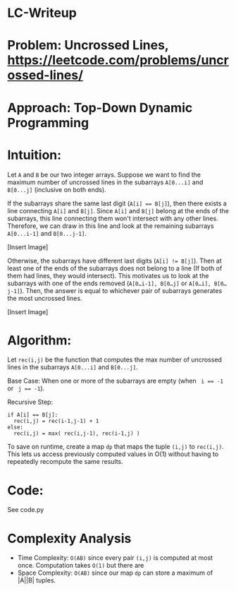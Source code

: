 # LC-Writeup
# Problem: Uncrossed Lines, https://leetcode.com/problems/uncrossed-lines/

# Approach: Top-Down Dynamic Programming

# Intuition:
Let ```A``` and ```B``` be our two integer arrays. Suppose we want to find the maximum number of uncrossed lines in the subarrays ```A[0...i]``` and ```B[0...j]``` (inclusive on both ends).

If the subarrays share the same last digit (```A[i] == B[j]```), then there exists a line connecting ```A[i]``` and ```B[j]```. Since ```A[i]``` and ```B[j]``` belong at the ends of the subarrays, this line connecting them won't intersect with any other lines. Therefore, we can draw in this line and look at the remaining subarrays ```A[0...i-1]``` and ```B[0...j-1]```.

[Insert Image]

Otherwise, the subarrays have different last digits (```A[i] != B[j]```). Then at least one of the ends of the subarrays does not belong to a line (If both of them had lines, they would intersect). This motivates us to look at the subarrays with one of the ends removed (```A[0…i-1], B[0…j]``` or ```A[0…i], B[0…j-1]```). Then, the answer is equal to whichever pair of subarrays generates the most uncrossed lines.

[Insert Image]

# Algorithm:
Let ```rec(i,j)``` be the function that computes the max number of uncrossed lines in the subarrays ```A[0...i]``` and ```B[0...j]```.

Base Case: 
When one or more of the subarrays are empty (when ``` i == -1``` or ``` j == -1```). 

Recursive Step:

```
if A[i] == B[j]:
  rec(i,j) = rec(i-1,j-1) + 1
else:
  rec(i,j) = max( rec(i,j-1), rec(i-1,j) )
```

To save on runtime, create a map ```dp``` that maps the tuple ```(i,j)``` to ```rec(i,j)```. This lets us access previously computed values in O(1) without having to repeatedly recompute the same results.

# Code:
See code.py


# Complexity Analysis
- Time Complexity: ```O(AB)``` since every pair ```(i,j)``` is computed at most once. Computation takes ```O(1)``` but there are 
- Space Complexity: ```O(AB)``` since our map ```dp``` can store a maximum of |A||B| tuples.
